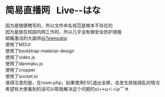 # 简易直播网   Live--はな
因为是随便瞎写的，所以文件命名规范是根本不存在的<br>
因为是放在校园内网工作的，所以几乎没有做安全防护措施<br>
邮箱激活的大画师[@Teemodisi](https://www.pixiv.net/member.php?id=12235859)<br>
使用了MDUI<br>
使用了bootstrap-material-design<br>
使用了video.js<br>
使用了danmaku.js<br>
使用了cropper<br>
使用了socket.io<br>
值得注意的是，在room.php，如果使用ESC退出全屏，会发生排版错乱的情况<br>
希望有大佬看到的话可以帮我解决这个问题的ο(=•ω＜=)ρ⌒☆
